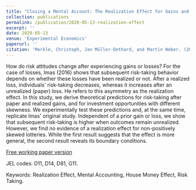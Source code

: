 ```yaml
---
title: "Closing a Mental Account: The Realization Effect for Gains and Losses"
collection: publications
permalink: /publication/2020-05-13-realization-effect
excerpt: ''
date: 2020-05-13
venue: 'Experimental Economics'
paperurl: ''
citation: 'Merkle, Christoph, Jan Müller-Dethard, and Martin Weber. (2020). &quot;Closing a Mental Account: The Realization Effect for Gains and Losses.&quot; <i>Experimental Economics</i>. forthcoming.'
---
```

How do risk attitudes change after experiencing gains or losses? For the case of losses, Imas (2016) shows that subsequent risk-taking behavior depends on whether these losses have been realized or not. After a realized loss, individuals' risk-taking decreases, whereas it increases after an unrealized (paper) loss. He refers to this asymmetry as the realization effect. In this study, we derive theoretical predictions for risk-taking after paper and realized gains, and for investment opportunities with different skewness. We experimentally test these predictions and, at the same time, replicate Imas' original study. Independent of a prior gain or loss, we show that subsequent risk-taking is higher when outcomes remain unrealized. However, we find no evidence of a realization effect for non-positively skewed lotteries. While the first result suggests that the effect is more general, the second result reveals its boundary conditions.

[Free working paper version](https://dx.doi.org/10.2139/ssrn.3189076)

JEL codes: D11, D14, D81, G11.

Keywords: Realization Effect, Mental Accounting, House Money Effect, Risk Taking.

